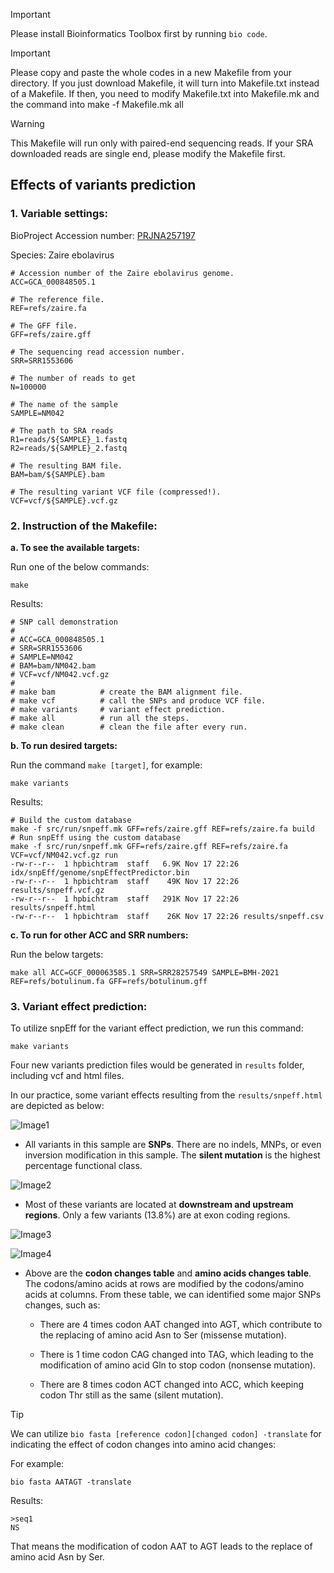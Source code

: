 > [!IMPORTANT]  
> Please install Bioinformatics Toolbox first by running `bio code`.

> [!IMPORTANT]
> Please copy and paste the whole codes in a new Makefile from your directory. If you just download Makefile, it will turn into Makefile.txt instead of a Makefile. If then, you need to modify Makefile.txt into Makefile.mk and the command into make -f Makefile.mk all

> [!WARNING]  
> This Makefile will run only with paired-end sequencing reads. If your SRA downloaded reads are single end, please modify the Makefile first.

## Effects of variants prediction

### 1. Variable settings:

BioProject Accession number: [PRJNA257197](https://www.ncbi.nlm.nih.gov/bioproject/PRJNA257197/)

Species: Zaire ebolavirus

```
# Accession number of the Zaire ebolavirus genome.
ACC=GCA_000848505.1

# The reference file.
REF=refs/zaire.fa

# The GFF file.
GFF=refs/zaire.gff

# The sequencing read accession number.
SRR=SRR1553606

# The number of reads to get
N=100000

# The name of the sample 
SAMPLE=NM042

# The path to SRA reads
R1=reads/${SAMPLE}_1.fastq
R2=reads/${SAMPLE}_2.fastq

# The resulting BAM file.
BAM=bam/${SAMPLE}.bam

# The resulting variant VCF file (compressed!).
VCF=vcf/${SAMPLE}.vcf.gz
```

### 2. Instruction of the Makefile:

**a. To see the available targets:**

Run one of the below commands:

```
make
```

Results:

```
# SNP call demonstration
#
# ACC=GCA_000848505.1
# SRR=SRR1553606
# SAMPLE=NM042
# BAM=bam/NM042.bam
# VCF=vcf/NM042.vcf.gz
#
# make bam          # create the BAM alignment file.
# make vcf          # call the SNPs and produce VCF file.
# make variants     # variant effect prediction.
# make all          # run all the steps.
# make clean        # clean the file after every run.
```

**b. To run desired targets:**

Run the command `make [target]`, for example:

```
make variants
```

Results:

```
# Build the custom database
make -f src/run/snpeff.mk GFF=refs/zaire.gff REF=refs/zaire.fa build
# Run snpEff using the custom database
make -f src/run/snpeff.mk GFF=refs/zaire.gff REF=refs/zaire.fa VCF=vcf/NM042.vcf.gz run
-rw-r--r--  1 hpbichtram  staff   6.9K Nov 17 22:26 idx/snpEff/genome/snpEffectPredictor.bin
-rw-r--r--  1 hpbichtram  staff    49K Nov 17 22:26 results/snpeff.vcf.gz
-rw-r--r--  1 hpbichtram  staff   291K Nov 17 22:26 results/snpeff.html
-rw-r--r--  1 hpbichtram  staff    26K Nov 17 22:26 results/snpeff.csv
```

**c. To run for other ACC and SRR numbers:**

Run the below targets:

```
make all ACC=GCF_000063585.1 SRR=SRR28257549 SAMPLE=BMH-2021 REF=refs/botulinum.fa GFF=refs/botulinum.gff
```

### 3. Variant effect prediction:

To utilize snpEff for the variant effect prediction, we run this command:

```
make variants
```

Four new variants prediction files would be generated in `results` folder, including vcf and html files.


In our practice, some variant effects resulting from the `results/snpeff.html` are depicted as below:

![Image1](https://github.com/nhokchihiro/appbio24-tramha/blob/main/Week12/Images/Image1.png)

- All variants in this sample are **SNPs**. There are no indels, MNPs, or even inversion modification in this sample. The **silent mutation** is the highest percentage functional class.

![Image2](https://github.com/nhokchihiro/appbio24-tramha/blob/main/Week12/Images/Image2.png)

- Most of these variants are located at **downstream and upstream regions**. Only a few variants (13.8%) are at exon coding regions. 

![Image3](https://github.com/nhokchihiro/appbio24-tramha/blob/main/Week12/Images/Image3.png)

![Image4](https://github.com/nhokchihiro/appbio24-tramha/blob/main/Week12/Images/Image4.png)

- Above are the **codon changes table** and **amino acids changes table**. The codons/amino acids at rows are modified by the codons/amino acids at columns. From these table, we can identified some major SNPs changes, such as:
  
  + There are 4 times codon AAT changed into AGT, which contribute to the replacing of amino acid Asn to Ser (missense mutation).
  
  + There is 1 time codon CAG changed into TAG, which leading to the modification of amino acid Gln to stop codon (nonsense mutation).
  
  + There are 8 times codon ACT changed into ACC, which keeping codon Thr still as the same (silent mutation).


> [!TIP]  
> We can utilize `bio fasta [reference codon][changed codon] -translate` for indicating the effect of codon changes into amino acid changes:

For example: 

```
bio fasta AATAGT -translate
```

Results:

```
>seq1
NS
```

That means the modification of codon AAT to AGT leads to the replace of amino acid Asn by Ser.
